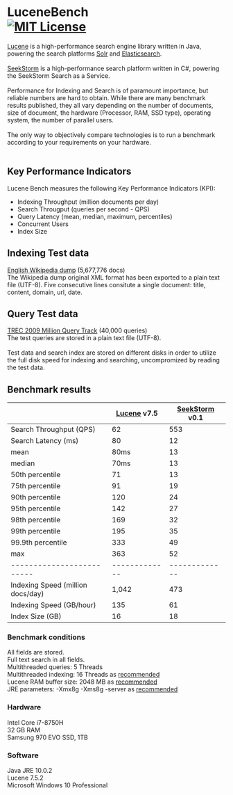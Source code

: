 LuceneBench<br>
[![MIT License](https://img.shields.io/github/license/wolfgarbe/lucenebench.svg)](https://github.com/wolfgarbe/LuceneBench/blob/master/LICENSE)
========
[Lucene](http://lucene.apache.org/core/) is a high-performance search engine library written in Java, powering the search platforms  [Solr](http://lucene.apache.org/solr/) and [Elasticsearch](https://www.elastic.co/de/products/elasticsearch).
<br><br>
[SeekStorm](https://seekstorm.com) is a high-performance search platform written in C#, powering the SeekStorm Search as a Service.
<br><br>
Performance for Indexing and Search is of paramount importance, but reliable numbers are hard to obtain. 
While there are many benchmark results published, they all vary depending on the number of documents, size of document, the hardware (Processor, RAM, SSD type), operating system, the number of parallel users. 
<br><br>
The only way to objectively compare technologies is to run a benchmark according to your requirements on your hardware.
<br><br>
## Key Performance Indicators
Lucene Bench measures the following Key Performance Indicators (KPI):
<br>
* Indexing Throughput (million documents per day)
* Search Througput (queries per second - QPS)
* Query Latency (mean, median, maximum, percentiles)
* Concurrent Users
* Index Size

## Indexing Test data
[English Wikipedia dump](https://dumps.wikimedia.org/enwiki/latest/enwiki-latest-pages-articles.xml.bz2) (5,677,776 docs)<br>
The Wikipedia dump original XML format has been exported to a plain text file (UTF-8).
Five consecutive lines consitute a single document: title, content, domain, url, date.

## Query Test data
[TREC 2009 Million Query Track](https://trec.nist.gov/data/million.query09.html) (40,000 queries)<br>
The test queries are stored in a plain text file (UTF-8).
<br><br>
Test data and search index are stored on different disks in order to utilize the full disk speed for indexing and searching, uncompromized by reading the test data.

## Benchmark results

|                           | [Lucene](http://lucene.apache.org/core/) v7.5   | [SeekStorm](https://seekstorm.com/) v0.1   |
| ------------------------- | ------------- | ------------- |    
| Search Throughput (QPS)   | 62  | 553  |
| Search Latency (ms)   | 80  | 12  |
| mean |  80ms | 13  |
| median |  70ms | 13  |
| 50th percentile | 71  | 13  |
| 75th percentile | 91  | 19  |
| 90th percentile | 120  | 24  |
| 95th percentile | 142  | 27  |
| 98th percentile | 169  | 32  |
| 99th percentile | 195  | 35  |
| 99.9th percentile| 333  | 49  |
| max| 363  | 52  |
| ------------------------- | ------------- | ------------- |  
| Indexing Speed (million docs/day) | 1,042 | 473  |
| Indexing Speed (GB/hour)  | 135  | 61  |
| Index Size (GB)           | 16  | 18  |

### Benchmark conditions
All fields are stored.<br>
Full text search in all fields.<br>
Multithreaded queries: 5 Threads<br>
Multithreaded indexing: 16 Threads as [recommended](https://home.apache.org/~mikemccand/lucenebench/indexing.html)<br>
Lucene RAM buffer size: 2048 MB as [recommended](https://home.apache.org/~mikemccand/lucenebench/indexing.html)<br>
JRE parameters: -Xmx8g -Xms8g -server as [recommended](https://home.apache.org/~mikemccand/lucenebench/indexing.html)

### Hardware
Intel Core i7-8750H<br>
32 GB RAM<br>
Samsung 970 EVO SSD, 1TB<br>

### Software
Java JRE 10.0.2<br>
Lucene 7.5.2<br>
Microsoft Windows 10 Professional<br>
